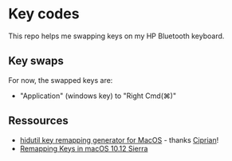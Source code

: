# Key codes

This repo helps me swapping keys on my HP Bluetooth keyboard.

## Key swaps

For now, the swapped keys are:

- "Application" (windows key) to "Right Cmd(⌘)"

## Ressources

- [hidutil key remapping generator for MacOS](https://hidutil-generator.netlify.app/) - thanks [Ciprian](https://github.com/cipri-tom)!
- [Remapping Keys in macOS 10.12 Sierra](https://developer.apple.com/library/archive/technotes/tn2450/_index.html)
